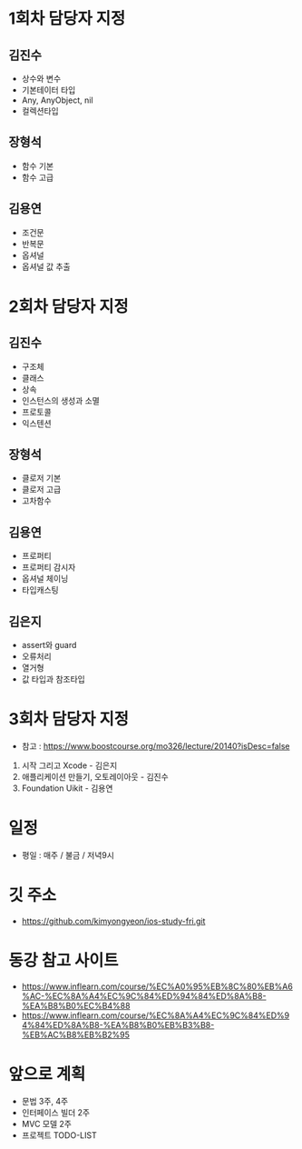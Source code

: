 # 1회차 담당자 지정

## 김진수

- 상수와 변수
- 기본테이터 타입
- Any, AnyObject, nil
- 컬렉션타입

## 장형석

- 함수 기본
- 함수 고급

## 김용연

- 조건문
- 반복문
- 옵셔널
- 옵셔널 값 추출

# 2회차 담당자 지정

## 김진수

- 구조체
- 클래스
- 상속
- 인스턴스의 생성과 소멸
- 프로토콜
- 익스텐션

## 장형석

- 클로저 기본
- 클로저 고급
- 고차함수

## 김용연

- 프로퍼티
- 프로퍼티 감시자
- 옵셔널 체이닝
- 타입캐스팅

## 김은지

- assert와 guard
- 오류처리
- 열거형
- 값 타입과 참조타입

# 3회차 담당자 지정
- 참고 : https://www.boostcourse.org/mo326/lecture/20140?isDesc=false
1. 시작 그리고 Xcode - 김은지
2. 애플리케이션 만들기, 오토레이아웃 - 김진수
3. Foundation Uikit - 김용연

# 일정

- 평일 : 매주 / 불금 / 저녁9시

# 깃 주소

- https://github.com/kimyongyeon/ios-study-fri.git

# 동강 참고 사이트

- https://www.inflearn.com/course/%EC%A0%95%EB%8C%80%EB%A6%AC-%EC%8A%A4%EC%9C%84%ED%94%84%ED%8A%B8-%EA%B8%B0%EC%B4%88
- https://www.inflearn.com/course/%EC%8A%A4%EC%9C%84%ED%94%84%ED%8A%B8-%EA%B8%B0%EB%B3%B8-%EB%AC%B8%EB%B2%95

# 앞으로 계획

- 문법 3주, 4주
- 인터페이스 빌더 2주
- MVC 모델 2주
- 프로젝트 TODO-LIST
